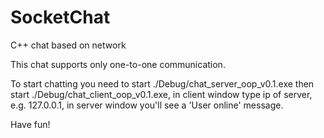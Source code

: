 # SocketChat
C++ chat based on network

This chat supports only one-to-one communication.

To start chatting you need to start ./Debug/chat_server_oop_v0.1.exe then start ./Debug/chat_client_oop_v0.1.exe, in client window type ip of server, e.g. 127.0.0.1, in server window you'll see a 'User online' message. 

Have fun!
